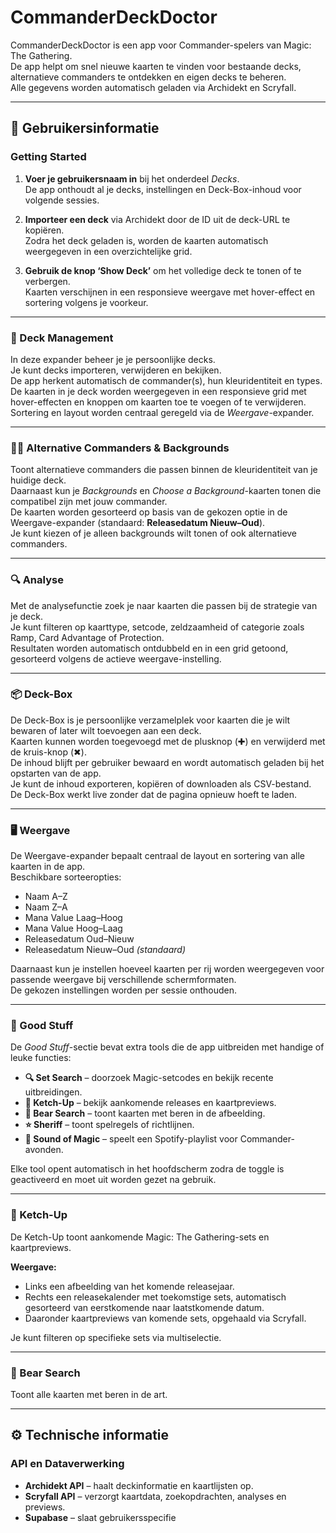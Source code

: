 # CommanderDeckDoctor

CommanderDeckDoctor is een app voor Commander-spelers van Magic: The Gathering.  
De app helpt om snel nieuwe kaarten te vinden voor bestaande decks, alternatieve commanders te ontdekken en eigen decks te beheren.  
Alle gegevens worden automatisch geladen via Archidekt en Scryfall.

---

## 🧭 Gebruikersinformatie

### Getting Started

1. **Voer je gebruikersnaam in** bij het onderdeel *Decks*.  
   De app onthoudt al je decks, instellingen en Deck-Box-inhoud voor volgende sessies.

2. **Importeer een deck** via Archidekt door de ID uit de deck-URL te kopiëren.  
   Zodra het deck geladen is, worden de kaarten automatisch weergegeven in een overzichtelijke grid.

3. **Gebruik de knop ‘Show Deck’** om het volledige deck te tonen of te verbergen.  
   Kaarten verschijnen in een responsieve weergave met hover-effect en sortering volgens je voorkeur.

---

### 📘 Deck Management

In deze expander beheer je je persoonlijke decks.  
Je kunt decks importeren, verwijderen en bekijken.  
De app herkent automatisch de commander(s), hun kleuridentiteit en types.  
De kaarten in je deck worden weergegeven in een responsieve grid met hover-effecten en knoppen om kaarten toe te voegen of te verwijderen.  
Sortering en layout worden centraal geregeld via de *Weergave*-expander.

---

### 🧙‍♀️ Alternative Commanders & Backgrounds

Toont alternatieve commanders die passen binnen de kleuridentiteit van je huidige deck.  
Daarnaast kun je *Backgrounds* en *Choose a Background*-kaarten tonen die compatibel zijn met jouw commander.  
De kaarten worden gesorteerd op basis van de gekozen optie in de Weergave-expander (standaard: **Releasedatum Nieuw–Oud**).  
Je kunt kiezen of je alleen backgrounds wilt tonen of ook alternatieve commanders.

---

### 🔍 Analyse

Met de analysefunctie zoek je naar kaarten die passen bij de strategie van je deck.  
Je kunt filteren op kaarttype, setcode, zeldzaamheid of categorie zoals Ramp, Card Advantage of Protection.  
Resultaten worden automatisch ontdubbeld en in een grid getoond, gesorteerd volgens de actieve weergave-instelling.

---

### 📦 Deck-Box

De Deck-Box is je persoonlijke verzamelplek voor kaarten die je wilt bewaren of later wilt toevoegen aan een deck.  
Kaarten kunnen worden toegevoegd met de plusknop (✚) en verwijderd met de kruis-knop (✖).  
De inhoud blijft per gebruiker bewaard en wordt automatisch geladen bij het opstarten van de app.  
Je kunt de inhoud exporteren, kopiëren of downloaden als CSV-bestand.  
De Deck-Box werkt live zonder dat de pagina opnieuw hoeft te laden.

---

### 🖥️ Weergave

De Weergave-expander bepaalt centraal de layout en sortering van alle kaarten in de app.  
Beschikbare sorteeropties:

- Naam A–Z  
- Naam Z–A  
- Mana Value Laag–Hoog  
- Mana Value Hoog–Laag  
- Releasedatum Oud–Nieuw  
- Releasedatum Nieuw–Oud *(standaard)*  

Daarnaast kun je instellen hoeveel kaarten per rij worden weergegeven voor passende weergave bij verschillende schermformaten.  
De gekozen instellingen worden per sessie onthouden.

---

### 🎒 Good Stuff

De *Good Stuff*-sectie bevat extra tools die de app uitbreiden met handige of leuke functies:

- **🔍 Set Search** – doorzoek Magic-setcodes en bekijk recente uitbreidingen.  
- **🍅 Ketch-Up** – bekijk aankomende releases en kaartpreviews.  
- **🐻 Bear Search** – toont kaarten met beren in de afbeelding.  
- **⭐ Sheriff** – toont spelregels of richtlijnen.  
- **🎵 Sound of Magic** – speelt een Spotify-playlist voor Commander-avonden.  

Elke tool opent automatisch in het hoofdscherm zodra de toggle is geactiveerd en moet uit worden gezet na gebruik.

---

### 🍅 Ketch-Up 

De  Ketch-Up toont aankomende Magic: The Gathering-sets en kaartpreviews.  

**Weergave:**
- Links een afbeelding van het komende releasejaar.  
- Rechts een releasekalender met toekomstige sets, automatisch gesorteerd van eerstkomende naar laatstkomende datum.  
- Daaronder kaartpreviews van komende sets, opgehaald via Scryfall.  
 
Je kunt filteren op specifieke sets via multiselectie.  


---

### 🐻 Bear Search

Toont alle kaarten met beren in de art.  
 

---

## ⚙️ Technische informatie

### API en Dataverwerking

- **Archidekt API** – haalt deckinformatie en kaartlijsten op.  
- **Scryfall API** – verzorgt kaartdata, zoekopdrachten, analyses en previews.  
- **Supabase** – slaat gebruikersspecifie
